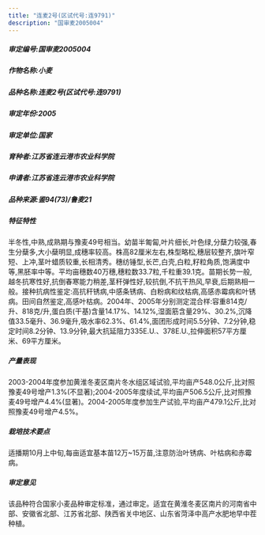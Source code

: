 ```yaml
---
title: "连麦2号(区试代号:连9791)"
description: "国审麦2005004"
---
```

##### 审定编号:国审麦2005004

##### 作物名称:小麦

##### 品种名称:连麦2号(区试代号:连9791)

##### 审定年份:2005

##### 审定单位:国家

##### 育种者:江苏省连云港市农业科学院

##### 申请者:江苏省连云港市农业科学院

##### 品种来源:鉴94(73)/鲁麦21

##### 特征特性
半冬性,中熟,成熟期与豫麦49号相当。幼苗半匍匐,叶片细长,叶色绿,分蘖力较强,春生分蘖多,大小蘖明显,成穗率较高。株高82厘米左右,株型略松,穗层较整齐,旗叶窄短、上冲,茎叶蜡质较重,长相清秀。穗纺锤型,长芒,白壳,白粒,籽粒角质,饱满度中等,黑胚率中等。平均亩穗数40万穗,穗粒数33.7粒,千粒重39.1克。苗期长势一般,越冬抗寒性好,抗倒春寒能力稍差,茎秆弹性好,较抗倒,不抗干热风,早衰,后期熟相一般。接种抗病性鉴定:高抗秆锈病,中感条锈病、白粉病和纹枯病,高感赤霉病和叶锈病。田间自然鉴定,高感叶枯病。2004年、2005年分别测定混合样:容重814克/升、818克/升,蛋白质(干基)含量14.17%、14.12%,湿面筋含量29%、30.2%,沉降值33.5毫升、36.9毫升,吸水率62.3%、61.4%,面团形成时间5.5分钟、7.2分钟,稳定时间8.2分钟、13.9分钟,最大抗延阻力335E.U.、378E.U.,拉伸面积57平方厘米、69平方厘米。

##### 产量表现
2003-2004年度参加黄淮冬麦区南片冬水组区域试验,平均亩产548.0公斤,比对照豫麦49号增产1.3%(不显著);2004-2005年度续试,平均亩产506.5公斤,比对照豫麦49号增产4.4%(显著)。2004-2005年度参加生产试验,平均亩产479.1公斤,比对照豫麦49号增产4.5%。

##### 栽培技术要点
适播期10月上中旬,每亩适宜基本苗12万~15万苗,注意防治叶锈病、叶枯病和赤霉病。

##### 审定意见
该品种符合国家小麦品种审定标准，通过审定。适宜在黄淮冬麦区南片的河南省中部、安徽省北部、江苏省北部、陕西省关中地区、山东省菏泽中高产水肥地早中茬种植。
